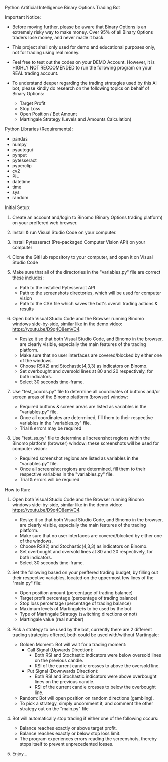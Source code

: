 Python Artificial Intelligence Binary Options Trading Bot


Important Notice: 

- Before moving further, please be aware that Binary Options is an extremely
  risky way to make money. Over 95% of all Binary Options traders lose money, 
  and never made it back.

- This project shall only used for demo and educational purposes only, not
  for trading using real money.

- Feel free to test out the codes on your DEMO Account. However, it is HIGHLY 
  NOT RECCOMENDED to run the following program on your REAL trading account.

- To understand deeper regarding the trading strategies used by this AI bot, 
  please kindly do research on the following topics on behalf of Binary Options:
  - Target Profit
  - Stop Loss
  - Open Position / Bet Amount
  - Martingale Strategy (Levels and Amounts Calculation)


Python Libraries (Requirements):

- pandas
- numpy
- pyautogui
- pynput
- pytesseract
- pyperclip
- cv2
- PIL
- datetime
- time
- sys
- random


Initial Setup:

1. Create an account and/login to Binomo (Binary Options trading platform) on 
   your preffered web browser.

2. Install & run Visual Studio Code on your computer.

3. Install Pytesseract (Pre-packaged Computer Vision API) on your computer

4. Clone the GitHub repository to your computer, and open it on Visual Studio 
   Code

5. Make sure that all of the directories in the "variables.py" file are correct 
   these includes:
   - Path to the installed Pytesseract API
   - Path to the screenshots directories, which will be used for computer vision
   - Path to the CSV file which saves the bot's overall trading actions & results

6. Open both Visual Studio Code and the Browser running Binomo windows 
   side-by-side, similar like in the demo video: https://youtu.be/D9q4O8emVC4. 
   - Resize it so that both Visual Studio Code, and Binomo in the browser, are
     clearly visible, especially the main features of the trading platform.
   - Make sure that no user interfaces are covered/blocked by either one of the 
     windows.
   - Choose RSI(2) and Stochastic(4,3,3) as indicators on Binomo.
   - Set overbought and oversold lines at 80 and 20 respectively, for both
     indicators.
   - Select 30 seconds time-frame.

7. Use "test_coords.py" file to determine all coordinates of buttons and/or screen
   areas of the Binomo platform (browser) window:
   - Required buttons & screen areas are listed as variables in the "variables.py" 
     file. 
   - Once all coordinates are determined, fill them to their respective variables
     in the "variables.py" file.
   - Trial & errors may be required

8. Use "test_ss.py" file to determine all screenshot regions within the Binomo 
   platform (browser) window; these screenshots will be used for computer vision:
   - Required screenshot regions are listed as variables in the "variables.py" 
     file. 
   - Once all screenshot regions are determined, fill them to their respective 
     variables in the "variables.py" file.
   - Trial & errors will be required


How to Run:

1. Open both Visual Studio Code and the Browser running Binomo windows 
   side-by-side, similar like in the demo video: https://youtu.be/D9q4O8emVC4. 
   - Resize it so that both Visual Studio Code, and Binomo in the browser, are
     clearly visible, especially the main features of the trading platform.
   - Make sure that no user interfaces are covered/blocked by either one of the 
     windows.
   - Choose RSI(2) and Stochastic(4,3,3) as indicators on Binomo.
   - Set overbought and oversold lines at 80 and 20 respectively, for both
     indicators.
   - Select 30 seconds time-frame.

2. Set the following based on your preffered trading budget, by filling out their 
   respective variables, located on the uppermost few lines of the "main.py" file:
   - Open position amount (percentage of trading balance)
   - Target profit percentage (percentage of trading balance)
   - Stop loss percentage (percentage of trading balance)
   - Maximum levels of Martingale/s to be used by the bot
   - Type of Martingale Strategy (switching directions or not)
   - Martingale value (real number)

3. Pick a strategy to be used by the bot, currently there are 2 different trading 
   strategies offered, both could be used with/without Martingale:
   - Golden Moment: Bot will wait for a trading moment:
     - Call Signal (Upwards Direction): 
       - Both RSI and Stochastic indicators were below oversold lines on the 
         previous candle.
       - RSI of the current candle crosses to above the oversold line.
     - Put Signal (Downwards Direction):
       - Both RSI and Stochastic indicators were above overbought lines on the 
         previous candle.
       - RSI of the current candle crosses to below the overbought line.
   - Random: Bot will open position on random directions (gambling).
   - To pick a strategy, simply uncomment it, and comment the other strategy out
     on the "main.py" file

4. Bot will automatically stop trading if either one of the following occurs:
   - Balance reaches exactly or above target profit.
   - Balance reaches exactly or below stop loss limit.
   - The program experiences errors reading the screenshots, thereby stops itself
     to prevent unprecedented losses.
   
5. Enjoy...